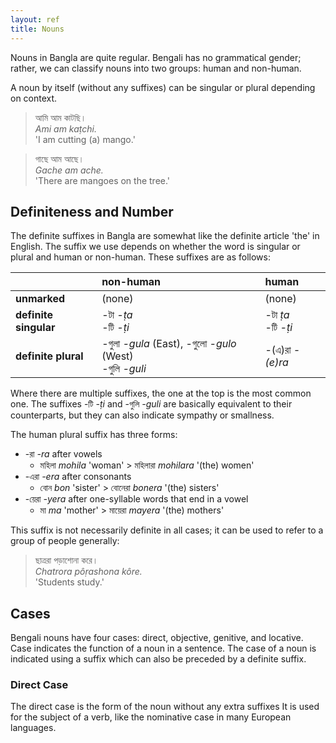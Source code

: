 ```yaml
---
layout: ref
title: Nouns
---
```


Nouns in Bangla are quite regular. 
Bengali has no grammatical gender;
rather, we can classify nouns into two groups:
human and non-human.

A noun by itself (without any suffixes) can be singular or plural depending on context.

> আমি আম কাটছি। <br>
> *Ami am kaṭchi.* <br>
> 'I am cutting (a) mango.'

> গাছে আম আছে। <br>
> *Gache am ache.* <br>
> 'There are mangoes on the tree.'

## Definiteness and Number

The definite suffixes in Bangla are somewhat like the definite article 'the' in English.
The suffix we use depends on whether the word is singular or plural
and human or non-human.
These suffixes are as follows:

|     | non-human | human |
| :--------------- | :----- | :----- |
| **unmarked**          | (none) | (none) |
| **definite singular** | -টা *-ṭa* <br> -টি *-ṭi* | -টা *ṭa* <br> -টি *-ṭi* |
| **definite plural**   | -গুলা *-gula* (East), -গুলো *-gulo* (West) <br> -গুলি *-guli* | -(এ)রা *-(e)ra* |

Where there are multiple suffixes, the one at the top is the most common one.
The suffixes -টি *-ṭi* and -গুলি *-guli* are basically equivalent to their counterparts,
but they can also indicate sympathy or smallness.

The human plural suffix has three forms:
- -রা *-ra* after vowels 
  - মহিলা *mohila* 'woman' > মহিলারা *mohilara* '(the) women'
- -এরা *-era* after consonants 
  - বোন *bon* 'sister' > বোনেরা *bonera* '(the) sisters'
- -য়েরা *-yera* after one-syllable words that end in a vowel 
  - মা *ma* 'mother' > মায়েরা *mayera* '(the) mothers'

This suffix is not necessarily definite in all cases;
it can be used to refer to a group of people generally:
> ছাত্ররা পড়াশোনা করে। <br>
> *Chatrora pôṛashona kôre.* <br>
> 'Students study.'

## Cases

Bengali nouns have four cases: direct, objective, genitive, and locative.
Case indicates the function of a noun in a sentence.
The case of a noun is indicated using a suffix
which can also be preceded by a definite suffix.

### Direct Case

The direct case is the form of the noun without any extra suffixes
It is used for the subject of a verb,
like the nominative case in many European languages.